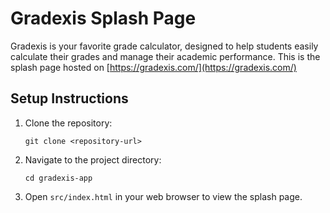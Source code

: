 # Gradexis Splash Page

Gradexis is your favorite grade calculator, designed to help students easily calculate their grades and manage their academic performance.
This is the splash page hosted on [https://gradexis.com/](https://gradexis.com/)

## Setup Instructions

1. Clone the repository:
   ```
   git clone <repository-url>
   ``` 

2. Navigate to the project directory:
   ```
   cd gradexis-app
   ```

3. Open `src/index.html` in your web browser to view the splash page.
